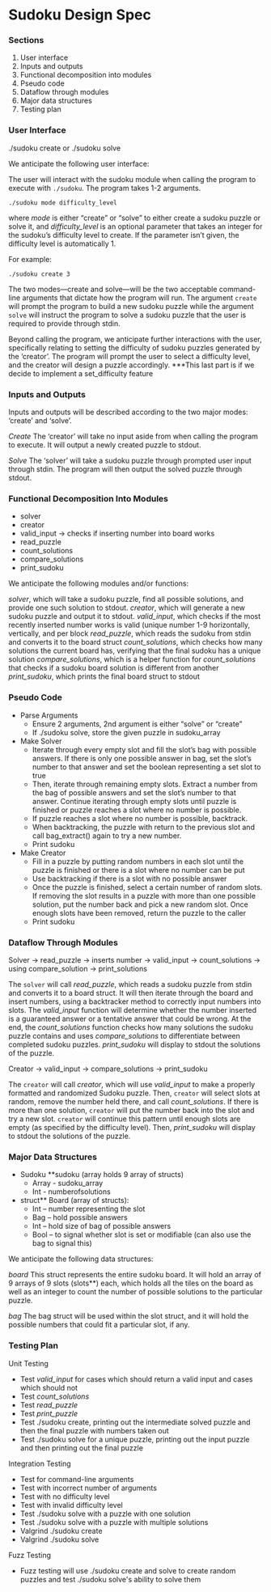 # Sudoku Design Spec

### Sections
1. User interface
2. Inputs and outputs
3. Functional decomposition into modules
4. Pseudo code
5. Dataflow through modules
6. Major data structures
7. Testing plan


### User Interface

./sudoku create or ./sudoku solve

We anticipate the following user interface:

The user will interact with the sudoku module when calling the program to execute with `./sudoku`. The program takes 1-2 arguments.
```
./sudoku mode difficulty_level
```
where *mode* is either “create” or “solve” to either create a sudoku puzzle or solve it, and 
*difficulty_level* is an optional parameter that takes an integer for the sudoku’s difficulty level to create. If the parameter isn’t given, the difficulty level is automatically 1.

For example:
```
./sudoku create 3
```
The two modes––create and solve––will be the two acceptable command-line arguments that dictate how the program will run. The argument `create` will prompt the program to build a new sudoku puzzle while the argument `solve` will instruct the program to solve a sudoku puzzle that the user is required to provide through stdin.

Beyond calling the program, we anticipate further interactions with the user, specifically relating to setting the difficulty of sudoku puzzles generated by the ‘creator’. The program will prompt the user to select a difficulty level, and the creator will design a puzzle accordingly.
***This last part is if we decide to implement a set_difficulty feature


### Inputs and Outputs


Inputs and outputs will be described according to the two major modes: ‘create’ and ‘solve’.

*Create*
The ‘creator’ will take no input aside from when calling the program to execute. It will output a newly created puzzle to stdout.

*Solve*
The ‘solver’ will take a sudoku puzzle through prompted user input through stdin. The program will then output the solved puzzle through stdout.


### Functional Decomposition Into Modules

* solver
* creator
* valid_input -> checks if inserting number into board works
* read_puzzle
* count_solutions
* compare_solutions
* print_sudoku

We anticipate the following modules and/or functions:

*solver*, which will take a sudoku puzzle, find all possible solutions, and provide one such solution to stdout.
*creator*, which will generate a new sudoku puzzle and output it to stdout.
*valid_input*, which checks if the most recently inserted number works is valid (unique number 1-9 horizontally, vertically, and per block
*read_puzzle*, which reads the sudoku from stdin and converts it to the board struct
*count_solutions*, which checks how many solutions the current board has, verifying that the final sudoku has a unique solution
*compare_solutions*, which is a helper function for *count_solutions* that checks if a sudoku board solution is different from another
*print_sudoku*, which prints the final board struct to stdout


### Pseudo Code

* Parse Arguments
    * Ensure 2 arguments, 2nd argument is either “solve” or “create”
    * If ./sudoku solve, store the given puzzle in sudoku_array
* Make Solver
    * Iterate through every empty slot and fill the slot’s bag with possible answers. If there is only one possible answer in bag, set the slot’s number to that answer and set the boolean representing a set slot to true
    * Then, iterate through remaining empty slots. Extract a number from the bag of possible answers and set the slot’s number to that answer. Continue iterating through empty slots until puzzle is finished or puzzle reaches a slot where no number is possible. 
    * If puzzle reaches a slot where no number is possible, backtrack.
    * When backtracking, the puzzle with return to the previous slot and call bag_extract() again to try a new number.
    * Print sudoku 
* Make Creator
    * Fill in a puzzle by putting random numbers in each slot until the puzzle is finished or there is a slot where no number can be put
    * Use backtracking if there is a slot with no possible answer
    * Once the puzzle is finished, select a certain number of random slots. If removing the slot results in a puzzle with more than one possible solution, put the number back and pick a new random slot. Once enough slots have been removed, return the puzzle to the caller
    * Print sudoku


### Dataflow Through Modules

Solver → read_puzzle → inserts number → valid_input → count_solutions → using compare_solution → print_solutions

The `solver` will call *read_puzzle*, which reads a sudoku puzzle from stdin and converts it to a board struct. It will then iterate through the board and insert numbers, using a backtracker method to correctly input numbers into slots. The *valid_input* function will determine whether the number inserted is a guaranteed answer or a tentative answer that could be wrong. At the end, the *count_solutions* function checks how many solutions the sudoku puzzle contains and uses *compare_solutions* to differentiate between completed sudoku puzzles. *print_sudoku* will display to stdout the solutions of the puzzle.

Creator → valid_input → compare_solutions → print_sudoku

The `creator` will call *creator*, which will use *valid_input* to make a properly formatted and randomized Sudoku puzzle. Then, `creator` will select slots at random, remove the number held there, and call *count_solutions*. If there is more than one solution, `creator` will put the number back into the slot and try a new slot. `creator` will continue this pattern until enough slots are empty (as specified by the difficulty level). Then, *print_sudoku* will display to stdout the solutions of the puzzle.


### Major Data Structures

* Sudoku **sudoku (array holds 9 array of structs) 
    * Array - sudoku_array
    * Int - numberofsolutions
* struct** Board (array of structs):
    * Int – number representing the slot
    * Bag – hold possible answers
    * Int – hold size of bag of possible answers
    * Bool – to signal whether slot is set or modifiable (can also use the bag to signal this)

We anticipate the following data structures:

*board*
This struct represents the entire sudoku board. It will hold an array of 9 arrays of 9 slots (slots**) each, which holds all the tiles on the board as well as an integer to count the number of possible solutions to the particular puzzle.

*bag*
The bag struct will be used within the slot struct, and it will hold the possible numbers that could fit a particular slot, if any.


### Testing Plan

Unit Testing
* Test *valid_input* for cases which should return a valid input and cases which should not
* Test *count_solutions*
* Test *read_puzzle*
* Test *print_puzzle*
* Test ./sudoku create, printing out the intermediate solved puzzle and then the final puzzle with numbers taken out
* Test ./sudoku solve for a unique puzzle, printing out the input puzzle and then printing out the final puzzle


Integration Testing
* Test for command-line arguments
* Test with incorrect number of arguments
* Test with no difficulty level
* Test with invalid difficulty level
* Test ./sudoku solve with a puzzle with one solution
* Test ./sudoku solve with a puzzle with multiple solutions
* Valgrind ./sudoku create
* Valgrind ./sudoku solve 


Fuzz Testing
* Fuzz testing will use ./sudoku create and solve to create random puzzles and test ./sudoku solve's ability to solve them


